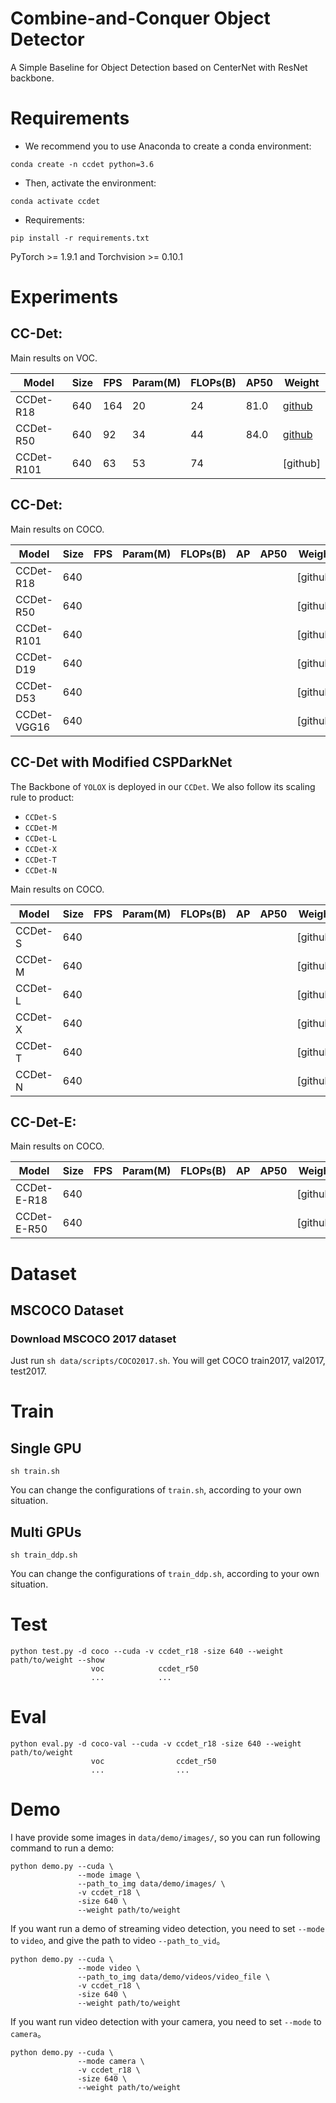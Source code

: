 # Combine-and-Conquer Object Detector
A Simple Baseline for Object Detection based on CenterNet with ResNet backbone.

# Requirements
- We recommend you to use Anaconda to create a conda environment:
```Shell
conda create -n ccdet python=3.6
```

- Then, activate the environment:
```Shell
conda activate ccdet
```

- Requirements:
```Shell
pip install -r requirements.txt 
```
PyTorch >= 1.9.1 and Torchvision >= 0.10.1


# Experiments

## CC-Det:
Main results on VOC.

|  Model      | Size | FPS | Param(M) | FLOPs(B) | AP50 |  Weight  |
|-------------|------|-----|----------|----------|------|----------|
| CCDet-R18   | 640  | 164 |  20      |  24      | 81.0 | [github](https://github.com/yjh0410/FreeDet/releases/download/ccdet_weights/ccdet_r18_81.0.pth) |
| CCDet-R50   | 640  | 92  |  34      |  44      | 84.0 | [github](https://github.com/yjh0410/FreeDet/releases/download/ccdet_weights/ccdet_r50_84.0.pth) |
| CCDet-R101  | 640  | 63  |  53      |  74      |      | [github] |

## CC-Det:
Main results on COCO.

|  Model      | Size | FPS | Param(M) | FLOPs(B) |  AP  | AP50 |  Weight  |
|-------------|------|-----|----------|----------|------|------|----------|
| CCDet-R18   | 640  |     |          |          |      |      | [github] |
| CCDet-R50   | 640  |     |          |          |      |      | [github] |
| CCDet-R101  | 640  |     |          |          |      |      | [github] |
| CCDet-D19   | 640  |     |          |          |      |      | [github] |
| CCDet-D53   | 640  |     |          |          |      |      | [github] |
| CCDet-VGG16 | 640  |     |          |          |      |      | [github] |

## CC-Det with Modified CSPDarkNet
The Backbone of `YOLOX` is deployed in our `CCDet`.
We also follow its scaling rule to product:
- `CCDet-S` 
- `CCDet-M`
- `CCDet-L`
- `CCDet-X`
- `CCDet-T`
- `CCDet-N`

Main results on COCO.

|  Model      | Size | FPS | Param(M) | FLOPs(B) |  AP  | AP50 |  Weight  |
|-------------|------|-----|----------|----------|------|------|----------|
| CCDet-S     | 640  |     |          |          |      |      | [github] |
| CCDet-M     | 640  |     |          |          |      |      | [github] |
| CCDet-L     | 640  |     |          |          |      |      | [github] |
| CCDet-X     | 640  |     |          |          |      |      | [github] |
| CCDet-T     | 640  |     |          |          |      |      | [github] |
| CCDet-N     | 640  |     |          |          |      |      | [github] |

## CC-Det-E:
Main results on COCO.

|  Model      | Size | FPS | Param(M) | FLOPs(B) |  AP  | AP50 |  Weight  |
|-------------|------|-----|----------|----------|------|------|----------|
| CCDet-E-R18 | 640  |     |          |          |      |      | [github] |
| CCDet-E-R50 | 640  |     |          |          |      |      | [github] |

</table></tbody>

# Dataset
## MSCOCO Dataset
### Download MSCOCO 2017 dataset
Just run ```sh data/scripts/COCO2017.sh```. You will get COCO train2017, val2017, test2017.


# Train
## Single GPU
```Shell
sh train.sh
```

You can change the configurations of `train.sh`, according to your own situation.

## Multi GPUs
```Shell
sh train_ddp.sh
```

You can change the configurations of `train_ddp.sh`, according to your own situation.


# Test
```Shell
python test.py -d coco --cuda -v ccdet_r18 -size 640 --weight path/to/weight --show
                  voc            ccdet_r50
                  ...            ...
```


# Eval
```Shell
python eval.py -d coco-val --cuda -v ccdet_r18 -size 640 --weight path/to/weight
                  voc                ccdet_r50
                  ...                ...
```


# Demo
I have provide some images in `data/demo/images/`, 
so you can run following command to run a demo:

```Shell
python demo.py --cuda \
               --mode image \
               --path_to_img data/demo/images/ \
               -v ccdet_r18 \
               -size 640 \
               --weight path/to/weight
```

If you want run a demo of streaming video detection, 
you need to set `--mode` to `video`, and give the path to video `--path_to_vid`。

```Shell
python demo.py --cuda \
               --mode video \
               --path_to_img data/demo/videos/video_file \
               -v ccdet_r18 \
               -size 640 \
               --weight path/to/weight
```

If you want run video detection with your camera, 
you need to set `--mode` to `camera`。

```Shell
python demo.py --cuda \
               --mode camera \
               -v ccdet_r18 \
               -size 640 \
               --weight path/to/weight
```
